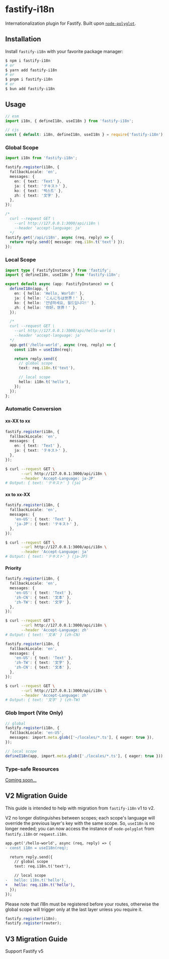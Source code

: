 # fastify-i18n

Internationalization plugin for Fastify. Built upon [`node-polyglot`](https://github.com/airbnb/polyglot.js).

## Installation

Install `fastify-i18n` with your favorite package manager:

```bash
$ npm i fastify-i18n
# or
$ yarn add fastify-i18n
# or
$ pnpm i fastify-i18n
# or
$ bun add fastify-i18n
```

## Usage

```js
// esm
import i18n, { defineI18n, useI18n } from 'fastify-i18n';

// cjs
const { default: i18n, defineI18n, useI18n } = require('fastify-i18n');
```

### Global Scope

```ts
import i18n from 'fastify-i18n';

fastify.register(i18n, {
  fallbackLocale: 'en',
  messages: {
    en: { text: 'Text' },
    ja: { text: 'テキスト' },
    ko: { text: '텍스트' },
    zh: { text: '文字' },
  },
});

/*
  curl --request GET \
    --url http://127.0.0.1:3000/api/i18n \
    --header 'accept-language: ja'
  */
fastify.get('/api/i18n', async (req, reply) => {
  return reply.send({ message: req.i18n.t('text') });
});
```

### Local Scope

```ts
import type { FastifyInstance } from 'fastify';
import { defineI18n, useI18n } from 'fastify-i18n';

export default async (app: FastifyInstance) => {
  defineI18n(app, {
    en: { hello: 'Hello, World!' },
    ja: { hello: 'こんにちは世界！' },
    ko: { hello: '안녕하세요, 월드입니다!' },
    zh: { hello: '你好，世界！' },
  });

  /*
  curl --request GET \
    --url http://127.0.0.1:3000/api/hello-world \
    --header 'accept-language: ja'
  */
  app.get('/hello-world', async (req, reply) => {
    const i18n = useI18n(req);

    return reply.send({
      // global scope
      text: req.i18n.t('text'),

      // local scope
      hello: i18n.t('hello'),
    });
  });
};
```

### Automatic Conversion

#### xx-XX to xx

```ts
fastify.register(i18n, {
  fallbackLocale: 'en',
  messages: {
    en: { text: 'Text' },
    ja: { text: 'テキスト' },
  },
});
```

```sh
$ curl --request GET \
       --url http://127.0.0.1:3000/api/i18n \
       --header 'Accept-Language: ja-JP'
# Output: { text: 'テキスト' } (ja)
```

#### xx to xx-XX

```ts
fastify.register(i18n, {
  fallbackLocale: 'en',
  messages: {
    'en-US': { text: 'Text' },
    'ja-JP': { text: 'テキスト' },
  },
});
```

```sh
$ curl --request GET \
       --url http://127.0.0.1:3000/api/i18n \
       --header 'Accept-Language: ja'
# Output: { text: 'テキスト' } (ja-JP)
```

#### Priority

```ts
fastify.register(i18n, {
  fallbackLocale: 'en',
  messages: {
    'en-US': { text: 'Text' },
    'zh-CN': { text: '文本' },
    'zh-TW': { text: '文字' },
  },
});
```

```sh
$ curl --request GET \
       --url http://127.0.0.1:3000/api/i18n \
       --header 'Accept-Language: zh'
# Output: { text: '文本' } (zh-CN)
```

```ts
fastify.register(i18n, {
  fallbackLocale: 'en',
  messages: {
    'en-US': { text: 'Text' },
    'zh-TW': { text: '文字' },
    'zh-CN': { text: '文本' },
  },
});
```

```sh
$ curl --request GET \
       --url http://127.0.0.1:3000/api/i18n \
       --header 'Accept-Language: zh'
# Output: { text: '文字' } (zh-TW)
```

### Glob Import (Vite Only)

```ts
// global
fastify.register(i18n, {
  fallbackLocale: 'en-US',
  messages: import.meta.glob(['~/locales/*.ts'], { eager: true }),
});
```

```ts
// local scope
defineI18n(app, import.meta.glob(['./locales/*.ts'], { eager: true }));
```

### Type-safe Resources

[Coming soon...](./type-safe-resources/README.md)

## V2 Migration Guide

This guide is intended to help with migration from `fastify-i18n` v1 to v2.

V2 no longer distinguishes between scopes; each scope's language will override the previous layer's key with the same scope. So, `useI18n` is no longer needed; you can now access the instance of `node-polyglot` from `fastify.i18n` or `request.i18n`.

```diff
app.get('/hello-world', async (req, reply) => {
- const i18n = useI18n(req);

  return reply.send({
    // global scope
    text: req.i18n.t('text'),

    // local scope
-   hello: i18n.t('hello'),
+   hello: req.i18n.t('hello'),
  });
});
```

Please note that i18n must be registered before your routes, otherwise the global scope will trigger only at the last layer unless you require it.

```ts
fastify.register(i18n);
fastify.register(router);
```

## V3 Migration Guide

Support Fastify v5
